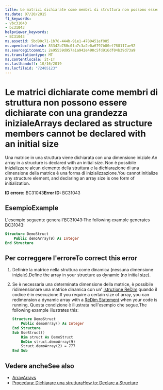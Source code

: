 ```yaml
---
title: Le matrici dichiarate come membri di struttura non possono essere dichiarate con una grandezza iniziale
ms.date: 07/20/2015
f1_keywords:
- vbc31043
- bc31043
helpviewer_keywords:
- BC31043
ms.assetid: 5bd90c71-1b78-444b-91e1-4789451ef085
ms.openlocfilehash: 83342b780c0fa7c3a2e0a6797b80ef788117ae92
ms.sourcegitcommit: 2e95559d957a1a942e490c5fd916df04b39d73a9
ms.translationtype: MT
ms.contentlocale: it-IT
ms.lasthandoff: 10/16/2019
ms.locfileid: "72405123"
---
```

# <a name="arrays-declared-as-structure-members-cannot-be-declared-with-an-initial-size"></a><span data-ttu-id="5381f-102">Le matrici dichiarate come membri di struttura non possono essere dichiarate con una grandezza iniziale</span><span class="sxs-lookup"><span data-stu-id="5381f-102">Arrays declared as structure members cannot be declared with an initial size</span></span>

<span data-ttu-id="5381f-103">Una matrice in una struttura viene dichiarata con una dimensione iniziale.</span><span class="sxs-lookup"><span data-stu-id="5381f-103">An array in a structure is declared with an initial size.</span></span> <span data-ttu-id="5381f-104">Non è possibile inizializzare alcun elemento della struttura e la dichiarazione di una dimensione della matrice è una forma di inizializzazione.</span><span class="sxs-lookup"><span data-stu-id="5381f-104">You cannot initialize any structure element, and declaring an array size is one form of initialization.</span></span>

<span data-ttu-id="5381f-105">**ID errore:** BC31043</span><span class="sxs-lookup"><span data-stu-id="5381f-105">**Error ID:** BC31043</span></span>

## <a name="example"></a><span data-ttu-id="5381f-106">Esempio</span><span class="sxs-lookup"><span data-stu-id="5381f-106">Example</span></span>

<span data-ttu-id="5381f-107">L'esempio seguente genera l'BC31043:</span><span class="sxs-lookup"><span data-stu-id="5381f-107">The following example generates BC31043:</span></span>

```vb
Structure DemoStruct
    Public demoArray(9) As Integer
End Structure
```

## <a name="to-correct-this-error"></a><span data-ttu-id="5381f-108">Per correggere l'errore</span><span class="sxs-lookup"><span data-stu-id="5381f-108">To correct this error</span></span>

1. <span data-ttu-id="5381f-109">Definire la matrice nella struttura come dinamica (nessuna dimensione iniziale).</span><span class="sxs-lookup"><span data-stu-id="5381f-109">Define the array in your structure as dynamic (no initial size).</span></span>

2. <span data-ttu-id="5381f-110">Se è necessaria una determinata dimensione della matrice, è possibile ridimensionare una matrice dinamica con un' [istruzione ReDim](../statements/redim-statement.md) quando il codice è in esecuzione.</span><span class="sxs-lookup"><span data-stu-id="5381f-110">If you require a certain size of array, you can redimension a dynamic array with a [ReDim Statement](../statements/redim-statement.md) when your code is running.</span></span> <span data-ttu-id="5381f-111">Questa condizione è illustrata nell'esempio che segue.</span><span class="sxs-lookup"><span data-stu-id="5381f-111">The following example illustrates this:</span></span>
  
    ```vb
    Structure DemoStruct
        Public demoArray() As Integer
    End Structure
    Sub UseStruct()
        Dim struct As DemoStruct  
        ReDim struct.demoArray(9)
        Struct.demoArray(2) = 777
    End Sub  
    ```
  
## <a name="see-also"></a><span data-ttu-id="5381f-112">Vedere anche</span><span class="sxs-lookup"><span data-stu-id="5381f-112">See also</span></span>

- [<span data-ttu-id="5381f-113">Array</span><span class="sxs-lookup"><span data-stu-id="5381f-113">Arrays</span></span>](../../programming-guide/language-features/arrays/index.md)
- [<span data-ttu-id="5381f-114">Procedura: Dichiarare una struttura</span><span class="sxs-lookup"><span data-stu-id="5381f-114">How to: Declare a Structure</span></span>](../../programming-guide/language-features/data-types/how-to-declare-a-structure.md)
